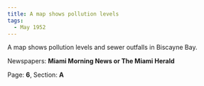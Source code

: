 ```yaml
---  
title: A map shows pollution levels  
tags:  
  - May 1952  
---  
```

  
A map shows pollution levels and sewer outfalls in Biscayne Bay.  
  
Newspapers: **Miami Morning News or The Miami Herald**  
  
Page: **6**, Section: **A** 
